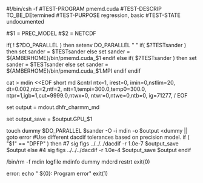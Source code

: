 #!/bin/csh -f
#TEST-PROGRAM pmemd.cuda
#TEST-DESCRIP TO_BE_DEtermined
#TEST-PURPOSE regression, basic
#TEST-STATE   undocumented

#$1 = PREC_MODEL
#$2 = NETCDF

if( ! $?DO_PARALLEL ) then
  setenv DO_PARALLEL " "
  if( $?TESTsander ) then
      set sander = $TESTsander
  else
      set sander = ${AMBERHOME}/bin/pmemd.cuda_$1
  endif
else
  if( $?TESTsander ) then
      set sander = $TESTsander
  else
      set sander = ${AMBERHOME}/bin/pmemd.cuda_$1.MPI
  endif
endif

cat > mdin <<EOF
 short md
 &cntrl
   ntx=1, irest=0,
   imin=0,nstlim=20,
   dt=0.002,ntc=2,ntf=2,
   ntt=1,tempi=300.0,temp0=300.0,
   ntpr=1,igb=1,cut=9999.0,ntwx=0,
   ntwr=0,ntwe=0,ntb=0, ig=71277,
 /
EOF

set output = mdout.dhfr_charmm_md

set output_save = $output.GPU_$1

touch dummy
$DO_PARALLEL $sander -O -i mdin -o $output <dummy || goto error
#Use different dacdif tolerances based on precision model.
if ( "$1" == "DPFP" ) then
  #7 sig figs
  ../../../dacdif -r 1.0e-7 $output_save $output
else
  #4 sig figs
  ../../../dacdif -r 1.0e-4 $output_save $output
endif

/bin/rm -f mdin logfile mdinfo dummy mdcrd restrt
exit(0)

error:
echo "  ${0}:  Program error"
exit(1)







